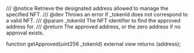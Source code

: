 /// @notice Retrieve the designated address allowed to manage the specified NFT.
/// @dev Throws an error if _tokenId does not correspond to a valid NFT.
/// @param _tokenId The NFT identifier to find the approved address for.
/// @return The approved address, or the zero address if no approval exists.

function getApproved(uint256 _tokenId) external view returns (address);